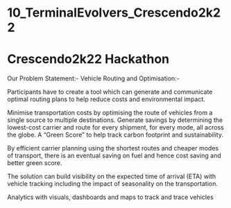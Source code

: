 # 10_TerminalEvolvers_Crescendo2k22
# Crescendo2k22 Hackathon
Our Problem Statement:-
Vehicle Routing and Optimisation:-

Participants have to create a tool which can generate and communicate optimal routing plans to help reduce costs and environmental impact. 

Minimise transportation costs by optimising the route of vehicles from a single source to multiple destinations.
 Generate savings by determining the lowest-cost carrier and route for every shipment, for every mode, all across the globe. 
A “Green Score” to help track carbon footprint and sustainability. 

By efficient carrier planning using the shortest routes and cheaper modes of transport, there is an eventual saving on fuel and hence cost saving and better green score. 

The solution can build visibility on the expected time of arrival (ETA) with vehicle tracking including the impact of seasonality on the transportation. 

Analytics with visuals, dashboards and maps to track and trace vehicles
